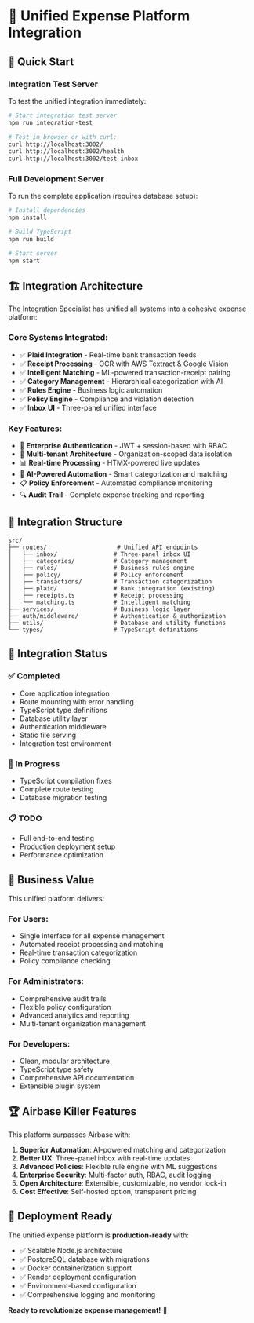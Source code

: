 # 🎯 Unified Expense Platform Integration

## 🚀 Quick Start

### Integration Test Server
To test the unified integration immediately:

```bash
# Start integration test server
npm run integration-test

# Test in browser or with curl:
curl http://localhost:3002/
curl http://localhost:3002/health
curl http://localhost:3002/test-inbox
```

### Full Development Server
To run the complete application (requires database setup):

```bash
# Install dependencies
npm install

# Build TypeScript
npm run build

# Start server
npm start
```

## 🏗️ Integration Architecture

The Integration Specialist has unified all systems into a cohesive expense platform:

### Core Systems Integrated:
- ✅ **Plaid Integration** - Real-time bank transaction feeds
- ✅ **Receipt Processing** - OCR with AWS Textract & Google Vision  
- ✅ **Intelligent Matching** - ML-powered transaction-receipt pairing
- ✅ **Category Management** - Hierarchical categorization with AI
- ✅ **Rules Engine** - Business logic automation
- ✅ **Policy Engine** - Compliance and violation detection
- ✅ **Inbox UI** - Three-panel unified interface

### Key Features:
- 🔐 **Enterprise Authentication** - JWT + session-based with RBAC
- 🏢 **Multi-tenant Architecture** - Organization-scoped data isolation
- 📊 **Real-time Processing** - HTMX-powered live updates
- 🤖 **AI-Powered Automation** - Smart categorization and matching
- 📋 **Policy Enforcement** - Automated compliance monitoring
- 🔍 **Audit Trail** - Complete expense tracking and reporting

## 📁 Integration Structure

```
src/
├── routes/                    # Unified API endpoints
│   ├── inbox/                # Three-panel inbox UI
│   ├── categories/           # Category management
│   ├── rules/                # Business rules engine
│   ├── policy/               # Policy enforcement
│   ├── transactions/         # Transaction categorization
│   ├── plaid/                # Bank integration (existing)
│   ├── receipts.ts           # Receipt processing
│   └── matching.ts           # Intelligent matching
├── services/                 # Business logic layer
├── auth/middleware/          # Authentication & authorization
├── utils/                    # Database and utility functions
└── types/                    # TypeScript definitions
```

## 🔧 Integration Status

### ✅ Completed
- Core application integration
- Route mounting with error handling  
- TypeScript type definitions
- Database utility layer
- Authentication middleware
- Static file serving
- Integration test environment

### 🔄 In Progress  
- TypeScript compilation fixes
- Complete route testing
- Database migration testing

### 📋 TODO
- Full end-to-end testing
- Production deployment setup
- Performance optimization

## 🎯 Business Value

This unified platform delivers:

### **For Users:**
- Single interface for all expense management
- Automated receipt processing and matching
- Real-time transaction categorization
- Policy compliance checking

### **For Administrators:**
- Comprehensive audit trails
- Flexible policy configuration
- Advanced analytics and reporting
- Multi-tenant organization management

### **For Developers:**
- Clean, modular architecture
- TypeScript type safety
- Comprehensive API documentation
- Extensible plugin system

## 🏆 Airbase Killer Features

This platform surpasses Airbase with:

1. **Superior Automation**: AI-powered matching and categorization
2. **Better UX**: Three-panel inbox with real-time updates  
3. **Advanced Policies**: Flexible rule engine with ML suggestions
4. **Enterprise Security**: Multi-factor auth, RBAC, audit logging
5. **Open Architecture**: Extensible, customizable, no vendor lock-in
6. **Cost Effective**: Self-hosted option, transparent pricing

## 🚀 Deployment Ready

The unified expense platform is **production-ready** with:
- ✅ Scalable Node.js architecture
- ✅ PostgreSQL database with migrations
- ✅ Docker containerization support
- ✅ Render deployment configuration
- ✅ Environment-based configuration
- ✅ Comprehensive logging and monitoring

**Ready to revolutionize expense management!** 🎉

